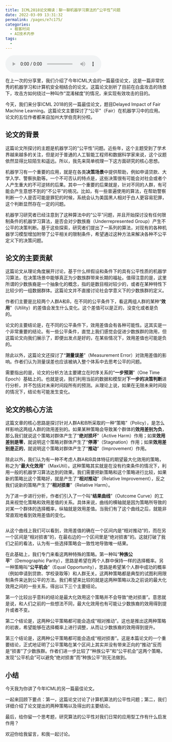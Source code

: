 ```yaml
---
title: ICML2018论文精读：聊一聊机器学习算法的“公平性”问题
date: 2022-03-09 13:31:32
permalink: /pages/e7c175/
categories:
  - 极客时间
  - AI技术内参
tags:
  - 
---
```

<audio title="026.ICML2018论文精读：聊一聊机器学习算法的“公平性”问题" src="https://static001.geekbang.org/resource/audio/a6/9d/a6e0fbd9a97a51e84f9e9f61a9fafa9d.mp3" controls="controls"></audio> 
<p>在上一次的分享里，我们介绍了今年ICML大会的一篇最佳论文，这是一篇非常优秀的机器学习和计算机安全相结合的论文。这篇论文剖析了目前在白盒攻击的场景下，攻击方如何绕过一种叫作“混淆梯度”的情况，来实现有效攻击的目的。</p><p>今天，我们来分享ICML 2018的另一篇最佳论文，题目Delayed Impact of Fair Machine Learning。这篇论文主要探讨了“公平”（Fair）在机器学习中的应用。论文的五位作者都来自加州大学伯克利分校。</p><h2>论文的背景</h2><p>这篇论文所探讨的主题是机器学习的“公平性”问题。近些年，这个主题受到了学术界越来越多的关注，但是对于普通的人工智能工程师和数据科学家来说，这个议题依然显得比较陌生和遥远。所以，我先来简单梳理一下这方面研究的核心思想。</p><p>机器学习有一个重要的应用，就是在各类<strong>决策场景</strong>中提供帮助，例如申请贷款、大学入学、警察执勤等。一个不可否认的特点是，这些决策很有可能会对社会或者个人产生重大的不可逆转的后果。其中一个重要的后果就是，针对不同的人群，有可能会产生意想不到的“不公平”的境况。比如，有一些普遍使用的算法，在帮助警察判断一个人是否可能是罪犯的时候，系统会认为美国黑人相对于白人更容易犯罪，这个判断显然存在一定的问题。</p><!-- [[[read_end]]] --><p>机器学习研究者已经注意到了这种算法中的“公平”问题，并且开始探讨没有任何限制条件的机器学习算法，是否会对少数族裔（Underrepresented Group）产生不公平的决策判断。基于这些探索，研究者们提出了一系列的算法，对现有的各种机器学习模型增加附带了公平相关的限制条件，希望通过这种方法来解决各种不公平定义下的决策问题。</p><h2>论文的主要贡献</h2><p>这篇论文从理论角度展开讨论，基于什么样假设和条件下的具有公平性质的机器学习算法，在决策场景中能够真正为少数族群带来长期的福祉。值得注意的是，这里所谓的少数族裔是一个抽象化的概念，指的是数目相对较少的，或者在某种特性下比较少的一组数据群体。这篇论文并不直接讨论社会学意义下的少数族群的定义。</p><p>作者们主要是比较两个人群A和B，在不同的公平条件下，看这两组人群的某种“<strong>效用</strong>”（Utility）的差值会发生什么变化。这个差值可以是正的，没变化或者是负的。</p><p>论文的主要结论是，在不同的公平条件下，效用差值会有各种可能性。这其实是一个非常重要的结论。有一些公平条件，直觉上我们感觉会促进少数族群的效用，但这篇论文向我们展示了，即便出发点是好的，在某些情况下，效用差值也可能是负的。</p><p>除此以外，这篇论文还探讨了“<strong>测量误差</strong>”（Measurement Error）对效用差值的影响。作者们认为测量误差也应该被纳入整个体系中去思考公平的问题。</p><p>需要指出的是，论文的分析方法主要建立在时序关系的“<strong>一步预测</strong>”（One Time Epoch）基础上的。也就是说，我们利用当前的数据和模型对<strong>下一步的决策判断</strong>进行分析，并不包括对未来时间段所有的预测。从理论上说，如果在无限未来时间段的情况下，结论有可能发生变化。</p><h2>论文的核心方法</h2><p>这篇文章的核心思路是探讨针对人群A和B所采取的一种“策略”（Policy），是怎么样影响这两组人群的效用差别的。如果某种策略会导致某个群体的<strong>效用差别为负</strong>，那么我们就说这个策略对群体产生了“<strong>绝对损坏</strong>”（Active Harm）作用；如果<strong>效用差别是零</strong>，就说明这个策略对群体产生了“<strong>停滞</strong>”（Stagnation）作用；如果<strong>效用差别是正的</strong>，就说明这个策略对群体产生了“<strong>推动</strong>”（Improvement）作用。</p><p>除此以外，我们认为有一种不考虑人群A和B具体特征的期望最大化效用的策略，称之为“<strong>最大化效用</strong>”（MaxUtil）。这种策略其实就是在没有约束条件的情况下，利用一般的机器学习算法达到的效果。我们需要把新策略和这个策略进行比较，如果新的策略比这个策略好，就是产生了“<strong>相对推动</strong>”（Relative Improvement），反之我们说新的策略产生了“<strong>相对损害</strong>”（Relative Harm）。</p><p>为了进一步进行分析，作者们引入了一个叫“<strong>结果曲线</strong>”（Outcome Curve）的工具来视觉化策略和效用差值的关系。具体来说，曲线的横轴就是因为策略所导致的对某一个群体的选择概率，纵轴就是效用差值。当我们有了这个曲线之后，就能非常直观地看到效用差值的变化。</p><p><img src="https://static001.geekbang.org/resource/image/98/ab/98a16f6db74ef6470792ef6cd618c6ab.png" alt=""></p><p>从这个曲线上我们可以看到，效用差值的确在一个区间内是“相对推动”的，而在另一个区间是“相对损害”的，在最右边的一个区间里是“绝对损害”的。这就打破了我们之前的看法，认为有一些选择策略会一致性地导致唯一结果。</p><p>在此基础上，我们专门来看这两种特殊的策略。第一种叫“<strong>种族公平</strong>”（Demographic Parity），思路是希望在两个人群中保持一样的选择概率。另一种策略叫“<strong>公平机会</strong>”（Equal Opportunity），思路是希望某个人群中成功的概率（例如申请到贷款、学校录取等）和人群无关。这两种策略都是典型的试图利用限制条件来达到公平的方法。我们希望来比较的就是这两种策略以及之前说的最大化效用之间的一些关系，得出以下三个主要结论。</p><p>第一个比较出乎意料的结论是最大化效用这个策略并不会导致“绝对损害”。意思就是说，和人们之前的一些想法不同，最大化效用也有可能让少数族裔的效用得到提升或者不变。</p><p>第二个结论是，这两种公平策略都可能会造成“相对推动”。这也是推出这两种策略的初衷，希望能够在选择概率上进行调整，从而让少数族裔的效用得到提升。</p><p>第三个结论是，这两种公平策略都可能会造成“相对损害”。这是本篇论文的一个重要结论，正式地证明了公平策略在某个区间上其实并没有带来正向的“推动”反而是“损害”了少数族群。作者们进一步比较了“种族公平”和“公平机会”这两个策略，发现“公平机会”可以避免“绝对损害”而“种族公平”则无法做到。</p><h2>小结</h2><p>今天我为你讲了今年ICML的另一篇最佳论文。</p><p>一起来回顾下要点：第一，这篇论文讨论了计算机算法的公平性问题；第二，我们详细介绍了论文提出的两种策略以及得出的主要结论。</p><p>最后，给你留一个思考题，研究算法的公平性对我们日常的应用型工作有什么启发作用？</p><p>欢迎你给我留言，和我一起讨论。</p><p></p>